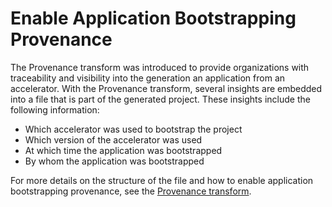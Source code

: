 # Enable Application Bootstrapping Provenance

The Provenance transform was introduced  to provide organizations with traceability and visibility into the generation an application from an accelerator.
With the Provenance transform, several insights are embedded into a file that is part of the generated project.
These insights include the following information:
- Which accelerator was used to bootstrap the project
- Which version of the accelerator was used
- At which time the application was bootstrapped
- By whom the application was bootstrapped

For more details on the structure of the file and how to enable application bootstrapping provenance, see the [Provenance transform](creating-accelerators/transforms/provenance.md).